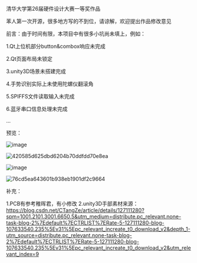 
清华大学第26届硬件设计大赛一等奖作品

苯人第一次开源，很多地方写的不到位，请谅解，欢迎提出作品修改意见

前言：由于时间有限，本项目中有很多小坑尚未填上，例如：

1.Qt上位机部分button&combox响应未完成

2.Qt页面布局未锁定

3.unity3D场景未搭建完成

4.手势识别实际上未使用陀螺仪翻滚角

5.SPIFFS文件读取输入未完成

6.蓝牙串口信息处理未完成

...

预览：

![image](https://github.com/youyc22/Mutifunctional-Bluetooth-Gloves/assets/125688164/55608a58-f186-438e-b81b-7eef70ba0d1d)



![420585d625dbd6204b70ddfdd70e8ea](https://github.com/youyc22/Mutifunctional-Bluetooth-Gloves/assets/125688164/4e81d3d7-4906-4351-86bd-710800b1af84)

![image](https://github.com/youyc22/Mutifunctional-Bluetooth-Gloves/assets/125688164/8d39bcfb-90db-4a99-9fe1-3a31272f9942)


![76cd5ea643601b938eb1901df2c9664](https://github.com/youyc22/Mutifunctional-Bluetooth-Gloves/assets/125688164/877ac8b8-3c0a-4296-9d2e-5fdb1de5f57c)


补充：

1.PCB有参考稚晖君，有小修改
2.unity3D手部素材来源：https://blog.csdn.net/CTangZe/article/details/127111280?spm=1001.2101.3001.6650.5&utm_medium=distribute.pc_relevant.none-task-blog-2%7Edefault%7ECTRLIST%7ERate-5-127111280-blog-107633540.235%5Ev31%5Epc_relevant_increate_t0_download_v2&depth_1-utm_source=distribute.pc_relevant.none-task-blog-2%7Edefault%7ECTRLIST%7ERate-5-127111280-blog-107633540.235%5Ev31%5Epc_relevant_increate_t0_download_v2&utm_relevant_index=9

